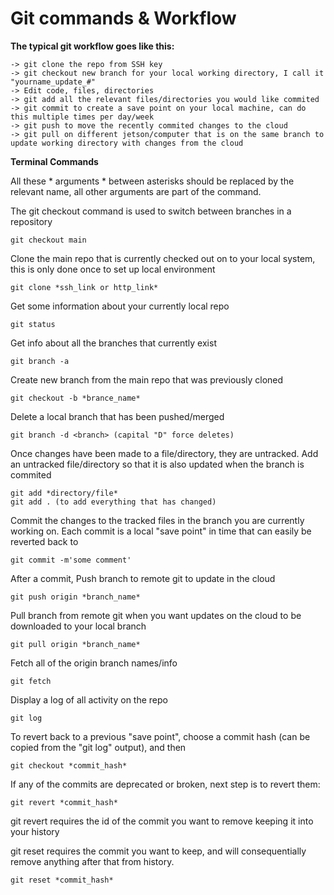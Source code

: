 # Git commands & Workflow

**The typical git workflow goes like this:**

	-> git clone the repo from SSH key
	-> git checkout new branch for your local working directory, I call it "yourname_update_#"
	-> Edit code, files, directories
	-> git add all the relevant files/directories you would like commited
	-> git commit to create a save point on your local machine, can do this multiple times per day/week
	-> git push to move the recently commited changes to the cloud
	-> git pull on different jetson/computer that is on the same branch to update working directory with changes from the cloud


**Terminal Commands**

All  these * arguments * between asterisks should be replaced by the relevant name, all other arguments are part of the command.

The git checkout command is used to switch between branches in a repository
	
	git checkout main
	
Clone the main repo that is currently checked out on to your local system, this is only done once to set up local environment
	
	git clone *ssh_link or http_link*

Get some information about your currently local repo
	
	git status
	
Get info about all the branches that currently exist
	
	git branch -a
	
Create new branch from the main repo that was previously cloned
	
	git checkout -b *brance_name*
	
Delete a local branch that has been pushed/merged

	git branch -d <branch> (capital "D" force deletes)
	
Once changes have been made to a file/directory, they are untracked. Add an untracked file/directory so that it is also updated when the branch is commited
	
	git add *directory/file*
	git add . (to add everything that has changed)

Commit the changes to the tracked files in the branch you are currently working on. Each commit is a local "save point" in time that can easily be reverted back to

	git commit -m'some comment'

After a commit, Push branch to remote git to update in the cloud
	
	git push origin *branch_name*
	
Pull branch from remote git when you want updates on the cloud to be downloaded to your local branch

	git pull origin *branch_name*
	
Fetch all of the origin branch names/info

	git fetch
	
Display a log of all activity on the repo	
	
	git log
	
To revert back to a previous "save point", choose a commit hash (can be copied from the "git log" output), and then

	git checkout *commit_hash*
	
If any of the commits are deprecated or broken, next step is to revert them:

	git revert *commit_hash*
	
git revert requires the id of the commit you want to remove keeping it into your history

git reset requires the commit you want to keep, and will consequentially remove anything after that from history.

	git reset *commit_hash*
	


